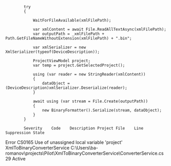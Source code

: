             try
            {
                
                WaitForFileAvailable(xmlFilePath);

                var xmlContent = await File.ReadAllTextAsync(xmlFilePath);
                var outputPath = _xmlFilePath + Path.GetFileNameWithoutExtension(xmlFilePath) + ".bin";

                var xmlSerializer = new XmlSerializer(typeof(DeviceDescription));

                ProjectViewModel project;
                var temp = project.GetSelectedProject();

                using (var reader = new StringReader(xmlContent))
                {
                    dataObject = (DeviceDescription)xmlSerializer.Deserialize(reader);
                }

                await using (var stream = File.Create(outputPath))
                {
                    new BinaryFormatter().Serialize(stream, dataObject);
                }
            }

            Severity	Code	Description	Project	File	Line	Suppression State
Error	CS0165	Use of unassigned local variable 'project'	XmlToBinaryConverterService	C:\Users\ba-romanov\projects\Pilot\XmlToBinaryConverterService\ConverterService.cs	29	Active
